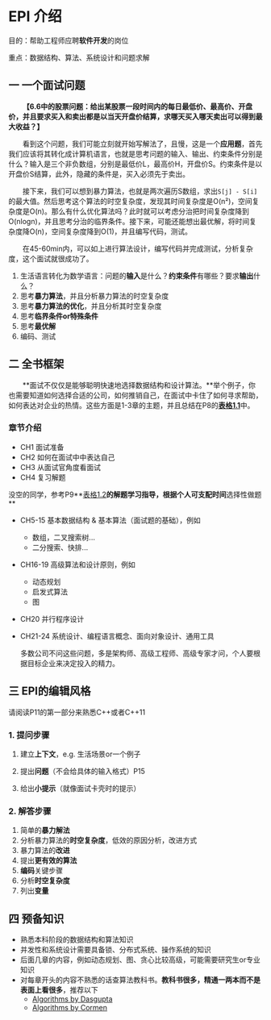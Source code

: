 # EPI 介绍

目的：帮助工程师应聘**软件开发**的岗位

重点：数据结构、算法、系统设计和问题求解

## 一 一个面试问题

**&emsp;&emsp;【6.6中的股票问题：给出某股票一段时间内的每日最低价、最高价、开盘价，并且要求买入和卖出都是以当天开盘价结算，求哪天买入哪天卖出可以得到最大收益？】**

&emsp;&emsp;看到这个问题，我们可能立刻就开始写解法了，且慢，这是一个**应用题**，首先我们应该将其转化成计算机语言，也就是思考问题的输入、输出、约束条件分别是什么？输入是三个非负数组，分别是最低价L，最高价H，开盘价S。约束条件是以开盘价S结算，此外，隐藏的条件是，买入必须先于卖出。

&emsp;&emsp;接下来，我们可以想到暴力算法，也就是两次遍历S数组，求出```S[j] - S[i]```的最大值。然后思考这个算法的时空复杂度，发现其时间复杂度是O(n²)，空间复杂度是O(n)。那么有什么优化算法吗？此时就可以考虑分治把时间复杂度降到O(nlogn)，并且思考分治的临界条件。接下来，可能还能想出最优解，将时间复杂度降O(n)，空间复杂度降到O(1)，并且编写代码，测试。

&emsp;&emsp;在45-60min内，可以如上进行算法设计，编写代码并完成测试，分析复杂度，这个面试就很成功了。

1. 生活语言转化为数学语言：问题的**输入**是什么？**约束条件**有哪些？要求**输出**什么？
2. 思考**暴力算法**，并且分析暴力算法的时空复杂度
3. 思考**暴力算法的优化**，并且分析其时空复杂度
4. 思考**临界条件or特殊条件**
5. 思考**最优解**
6. 编码、测试

## 二 全书框架

&emsp;&emsp;**面试不仅仅是能够聪明快速地选择数据结构和设计算法。**举个例子，你也需要知道如何选择合适的公司，如何推销自己，在面试中卡住了如何寻求帮助，如何表达对企业的热情。这些方面是1-3章的主题，并且总结在P8的[**表格1.1**]()中。

### 章节介绍

- CH1 面试准备
- CH2 如何在面试中中表达自己
- CH3 从面试官角度看面试
- CH4 复习解题

没空的同学，参考P9**[表格1.2]()**的解题学习指导，根据个人可支配时间**选择性做题**

- CH5-15 基本数据结构 & 基本算法（面试题的基础），例如
  - 数组，二叉搜索树...
  - 二分搜索、快排...
- CH16-19 高级算法和设计原则，例如
  - 动态规划
  - 启发式算法
  - 图
- CH20 并行程序设计

- CH21-24 系统设计、编程语言概念、面向对象设计、通用工具

  多数公司不问这些问题，多是架构师、高级工程师、高级专家才问，个人要根据目标企业来决定投入的精力。

## 三 EPI的编辑风格

请阅读P11的第一部分来熟悉C++或者C++11

### 1. 提问步骤

1. 建立**上下文**，e.g. 生活场景or一个例子

2. 提出**问题**（不会给具体的输入格式）P15

3. 给出**小提示**（就像面试卡壳时的提示）

### 2. 解答步骤

1. 简单的**暴力解法**
2. 分析暴力算法的**时空复杂度**，低效的原因分析，改进方式
3. 暴力算法的**改进**
4. 提出**更有效的算法**
5. **编码**关键步骤
6. 分析**时空复杂度**
7. 列出**变量**

## 四 预备知识

- 熟悉本科阶段的数据结构和算法知识
- 并发性和系统设计需要具备锁、分布式系统、操作系统的知识
- 后面几章的内容，例如动态规划、图、贪心比较高级，可能需要研究生or专业知识
- 对每章开头的内容不熟悉的话查算法教科书。**教科书很多，精通一两本而不是表面上看很多**，推荐以下
  - [Algorithms by Dasgupta]()
  - [Algorithms by Cormen]()

